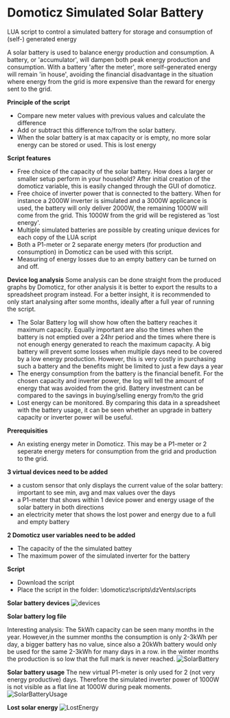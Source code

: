# Domoticz Simulated Solar Battery
LUA script to control a simulated battery for storage and consumption of (self-) generated energy

A solar battery is used to balance energy production and consumption. A battery, or 'accumulator', will dampen both peak energy production and consumption. With a battery 'after the meter', more self-generated energy will remain 'in house', avoiding the financial disadvantage in the situation where energy from the grid is more expensive than the reward for energy sent to the grid.

**Principle of the script**
- Compare new meter values with previous values and calculate the difference
- Add or subtract this difference to/from the solar battery.
- When the solar battery is at max capacity or is empty, no more solar energy can be stored or used. This is lost energy

**Script features**
- Free choice of the capacity of the solar battery. How does a larger or smaller setup perform in your household? After initial creation of the domoticz variable, this is easily changed through the GUI of domoticz.
- Free choice of inverter power that is connected to the battery. When for instance a 2000W inverter is simulated and a 3000W applicance is used, the battery will only deliver 2000W, the remaining 1000W will come from the grid. This 1000W from the grid will be registered as 'lost energy'.
- Multiple simulated batteries are possible by creating unique devices for each copy of the LUA script
- Both a P1-meter or 2 separate energy meters (for production and consumption) in Domoticz can be used with this script.
- Measuring of energy losses due to an empty battery can be turned on and off.

**Device log analysis**
Some analysis can be done straight from the produced graphs by Domoticz, for other analysis it is better to export the results to a spreadsheet program instead. For a better insight, it is recommended to only start analysing after some months, ideally after a full year of running the script.

- The Solar Battery log will show how often the battery reaches it maximum capacity. Equally important are also the times when the battery is not emptied over a 24hr period and the times where there is not enough energy generated to reach the maximum capacity. A big battery will prevent some losses when multiple days need to be covered by a low energy production. However, this is very costly in purchasing such a battery and the benefits might be limited to just a few days a year
- The energy consumption from the battery is the financial benefit. For the chosen capacity and inverter power, the log will tell the amount of energy that was avoided from the grid. Battery investment can be compared to the savings in buying/selling energy from/to the grid
- Lost energy can be monitored. By comparing this data in a spreadsheet with the battery usage, it can be seen whether an upgrade in battery capacity or inverter power will be useful.

**Prerequisities**
- An existing energy meter in Domoticz. This may be a P1-meter or 2 seperate energy meters for consumption from the grid and production to the grid.

**3 virtual devices need to be added**
- a custom sensor that only displays the current value of the solar battery: important to see min, avg and max values over the days
- a P1-meter that shows within 1 device power and energy usage of the solar battery in both directions
- an electricity meter that shows the lost power and energy due to a full and empty battery

**2 Domoticz user variables need to be added**
- The capacity of the the simulated battey
- The maximum power of the simulated inverter for the battery 

**Script**
- Download the script
- Place the script in the folder: \domoticz\scripts\dzVents\scripts

**Solar battery devices**
![devices](https://user-images.githubusercontent.com/16058266/113413398-e7609a00-93ba-11eb-8399-5ba66eaea13d.JPG)

**Solar battery log file**

Interesting analysis: The 5kWh capacity can be seen many months in the year. However,in the summer months the consumption is only 2-3kWh per day, a bigger battery has no value, since also a 20kWh battery would only be used for the same 2-3kWh for many days in a row. in the winter months the production is so low that the full mark is never reached.
![SolarBattery](https://user-images.githubusercontent.com/16058266/113411981-6fdd3b80-93b7-11eb-9ee9-2101f5e86430.JPG)

**Solar battery usage**
The new virtual P1-meter is only used for 2 (not very energy productive) days. Therefore the simulated inverter power of 1000W is not visible as a flat line at 1000W during peak moments. 
![SolarBatteryUsage](https://user-images.githubusercontent.com/16058266/113412143-d2363c00-93b7-11eb-8bd6-6ae93dd24833.JPG)

**Lost solar energy**
![LostEnergy](https://user-images.githubusercontent.com/16058266/113412186-e7ab6600-93b7-11eb-8006-456eed20006a.JPG)

